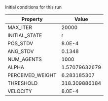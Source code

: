 Initial conditions for this run

| Property     | Value     |
|--------------|-----------|
|MAX_ITER|20000|
|INITIAL_STATE|r|
|POS_STDV|8.0E-4|
|ANG_STDV|0.1348|
|NUM_AGENTS|1000|
|ALPHA| 1.57079632679|
|PERCEIVED_WEIGHT|6.283185307|
|THRESHOLD|318.309886184|
|VELOCITY|8.0E-4|
